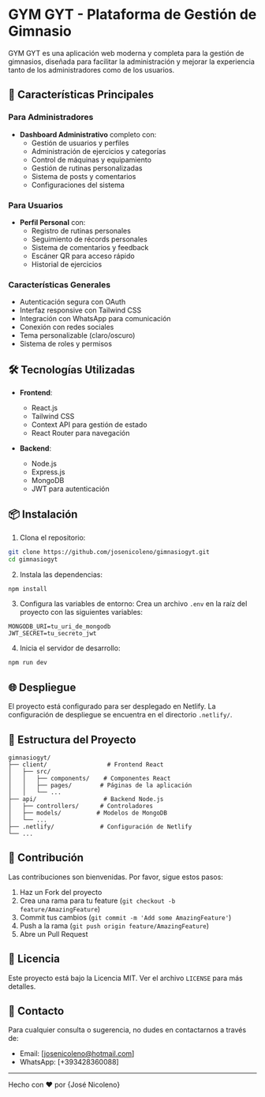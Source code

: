 # GYM GYT - Plataforma de Gestión de Gimnasio

GYM GYT es una aplicación web moderna y completa para la gestión de gimnasios, diseñada para facilitar la administración y mejorar la experiencia tanto de los administradores como de los usuarios.

## 🚀 Características Principales

### Para Administradores
- **Dashboard Administrativo** completo con:
  - Gestión de usuarios y perfiles
  - Administración de ejercicios y categorías
  - Control de máquinas y equipamiento
  - Gestión de rutinas personalizadas
  - Sistema de posts y comentarios
  - Configuraciones del sistema

### Para Usuarios
- **Perfil Personal** con:
  - Registro de rutinas personales
  - Seguimiento de récords personales
  - Sistema de comentarios y feedback
  - Escáner QR para acceso rápido
  - Historial de ejercicios

### Características Generales
- Autenticación segura con OAuth
- Interfaz responsive con Tailwind CSS
- Integración con WhatsApp para comunicación
- Conexión con redes sociales
- Tema personalizable (claro/oscuro)
- Sistema de roles y permisos

## 🛠️ Tecnologías Utilizadas

- **Frontend**:
  - React.js
  - Tailwind CSS
  - Context API para gestión de estado
  - React Router para navegación

- **Backend**:
  - Node.js
  - Express.js
  - MongoDB
  - JWT para autenticación

## 📦 Instalación

1. Clona el repositorio:
```bash
git clone https://github.com/josenicoleno/gimnasiogyt.git
cd gimnasiogyt
```

2. Instala las dependencias:
```bash
npm install
```

3. Configura las variables de entorno:
Crea un archivo `.env` en la raíz del proyecto con las siguientes variables:
```env
MONGODB_URI=tu_uri_de_mongodb
JWT_SECRET=tu_secreto_jwt
```

4. Inicia el servidor de desarrollo:
```bash
npm run dev
```

## 🌐 Despliegue

El proyecto está configurado para ser desplegado en Netlify. La configuración de despliegue se encuentra en el directorio `.netlify/`.

## 📝 Estructura del Proyecto

```
gimnasiogyt/
├── client/                 # Frontend React
│   ├── src/
│   │   ├── components/    # Componentes React
│   │   ├── pages/        # Páginas de la aplicación
│   │   └── ...
├── api/                   # Backend Node.js
│   ├── controllers/      # Controladores
│   ├── models/          # Modelos de MongoDB
│   └── ...
├── .netlify/             # Configuración de Netlify
└── ...
```

## 🤝 Contribución

Las contribuciones son bienvenidas. Por favor, sigue estos pasos:

1. Haz un Fork del proyecto
2. Crea una rama para tu feature (`git checkout -b feature/AmazingFeature`)
3. Commit tus cambios (`git commit -m 'Add some AmazingFeature'`)
4. Push a la rama (`git push origin feature/AmazingFeature`)
5. Abre un Pull Request

## 📄 Licencia

Este proyecto está bajo la Licencia MIT. Ver el archivo `LICENSE` para más detalles.

## 📧 Contacto

Para cualquier consulta o sugerencia, no dudes en contactarnos a través de:
- Email: [josenicoleno@hotmail.com]
- WhatsApp: [+393428360088]

---

Hecho con ❤️ por {José Nicoleno}